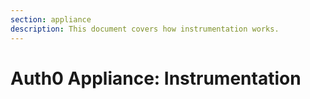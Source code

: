 ```yaml
---
section: appliance
description: This document covers how instrumentation works.
---
```


# Auth0 Appliance: Instrumentation
